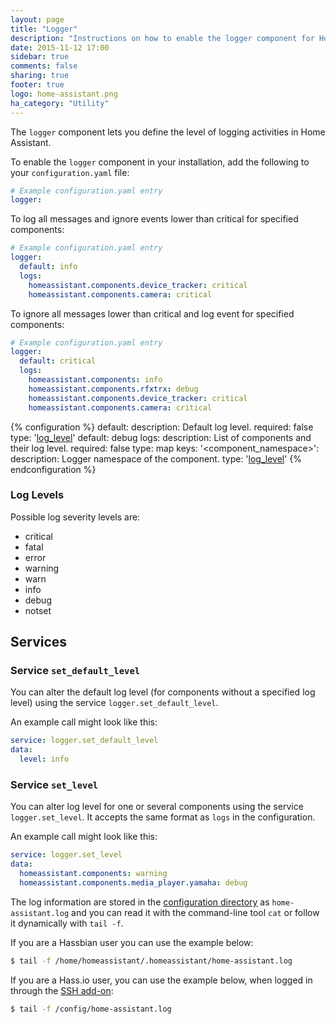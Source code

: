 ```yaml
---
layout: page
title: "Logger"
description: "Instructions on how to enable the logger component for Home Assistant."
date: 2015-11-12 17:00
sidebar: true
comments: false
sharing: true
footer: true
logo: home-assistant.png
ha_category: "Utility"
---
```


The `logger` component lets you define the level of logging activities in Home Assistant.

To enable the `logger` component in your installation, add the following to your `configuration.yaml` file:

```yaml
# Example configuration.yaml entry
logger:
```

To log all messages and ignore events lower than critical for specified components:

```yaml
# Example configuration.yaml entry
logger:
  default: info
  logs:
    homeassistant.components.device_tracker: critical
    homeassistant.components.camera: critical
```

To ignore all messages lower than critical and log event for specified components:

```yaml
# Example configuration.yaml entry
logger:
  default: critical
  logs:
    homeassistant.components: info
    homeassistant.components.rfxtrx: debug
    homeassistant.components.device_tracker: critical
    homeassistant.components.camera: critical
```

{% configuration %}
  default:
    description: Default log level.
    required: false
    type: '[log_level](#log-levels)'
    default: debug
  logs:
    description: List of components and their log level.
    required: false
    type: map
    keys:
      '&lt;component_namespace&gt;':
        description: Logger namespace of the component.
        type: '[log_level](#log-levels)'
{% endconfiguration %}

### Log Levels

Possible log severity levels are:

- critical
- fatal
- error
- warning
- warn
- info
- debug
- notset

## Services

### Service `set_default_level`

You can alter the default log level (for components without a specified log
level) using the service `logger.set_default_level`.

An example call might look like this:

```yaml
service: logger.set_default_level
data:
  level: info
```

### Service `set_level`

You can alter log level for one or several components using the service
`logger.set_level`. It accepts the same format as `logs` in the configuration.

An example call might look like this:

```yaml
service: logger.set_level
data:
  homeassistant.components: warning
  homeassistant.components.media_player.yamaha: debug
```

The log information are stored in the [configuration directory](/docs/configuration/)
as `home-assistant.log` and you can read it with the command-line tool `cat` or
follow it dynamically with `tail -f`.

If you are a Hassbian user you can use the example below:

```bash
$ tail -f /home/homeassistant/.homeassistant/home-assistant.log
```

If you are a Hass.io user, you can use the example below, when logged in through
the [SSH add-on](/addons/ssh/):

```bash
$ tail -f /config/home-assistant.log
```
